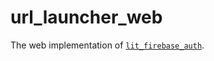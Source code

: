 # url_launcher_web

The web implementation of [`lit_firebase_auth`][1].

[1]: ../lit_firebase_auth/lit_firebase_auth